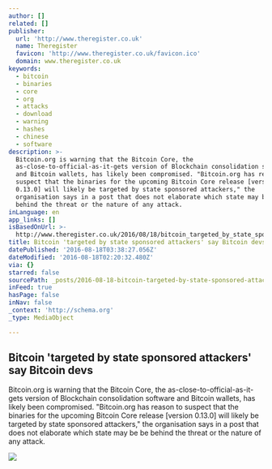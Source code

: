 ```yaml
---
author: []
related: []
publisher:
  url: 'http://www.theregister.co.uk'
  name: Theregister
  favicon: 'http://www.theregister.co.uk/favicon.ico'
  domain: www.theregister.co.uk
keywords:
  - bitcoin
  - binaries
  - core
  - org
  - attacks
  - download
  - warning
  - hashes
  - chinese
  - software
description: >-
  Bitcoin.org is warning that the Bitcoin Core, the
  as-close-to-official-as-it-gets version of Blockchain consolidation software
  and Bitcoin wallets, has likely been compromised. "Bitcoin.org has reason to
  suspect that the binaries for the upcoming Bitcoin Core release [version
  0.13.0] will likely be targeted by state sponsored attackers," the
  organisation says in a post that does not elaborate which state may be be
  behind the threat or the nature of any attack.
inLanguage: en
app_links: []
isBasedOnUrl: >-
  http://www.theregister.co.uk/2016/08/18/bitcoin_targeted_by_state_sponsored_attackers_say_bitcoin_devs/
title: Bitcoin 'targeted by state sponsored attackers' say Bitcoin devs
datePublished: '2016-08-18T03:38:27.056Z'
dateModified: '2016-08-18T02:20:32.480Z'
via: {}
starred: false
sourcePath: _posts/2016-08-18-bitcoin-targeted-by-state-sponsored-attackers-say-bitcoin.md
inFeed: true
hasPage: false
inNav: false
_context: 'http://schema.org'
_type: MediaObject

---
```

<article style=""><h1>Bitcoin 'targeted by state sponsored attackers' say Bitcoin devs</h1><p>Bitcoin.org is warning that the Bitcoin Core, the as-close-to-official-as-it-gets version of Blockchain consolidation software and Bitcoin wallets, has likely been compromised. "Bitcoin.org has reason to suspect that the binaries for the upcoming Bitcoin Core release [version 0.13.0] will likely be targeted by state sponsored attackers," the organisation says in a post that does not elaborate which state may be be behind the threat or the nature of any attack.</p><img src="https://regmedia.co.uk/2015/05/25/bitcoin_punch_card.jpg?x=1200&amp;y=794" /></article>